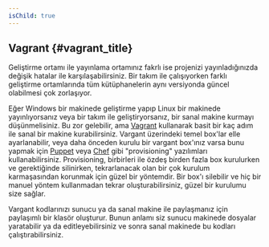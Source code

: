 ```yaml
---
isChild: true
---
```


## Vagrant {#vagrant_title}

Geliştirme ortamı ile yayınlama ortamınız fakrlı ise projenizi yayınladığınızda değişik hatalar ile 
karşılaşabilirsiniz. Bir takım ile çalışıyorken farklı geliştirme ortamlarında tüm kütüphanelerin aynı 
versiyonda güncel olabilmesi çok zorlaşıyor.

Eğer Windows bir makinede geliştirme yapıp Linux bir makinede yayınlıyorsanız veya bir takım ile geliştiryorsanız, 
bir sanal makine kurmayı düşünmelisiniz. Bu zor gelebilir, ama [Vagrant][vagrant] kullanarak basit bir kaç adım 
ile sanal bir makine kurabilirsiniz. Vargant üzerindeki temel box'lar elle ayarlanabilir, veya daha önceden kurulu 
bir vargant box'ınız varsa bunu yapmak için [Puppet][puppet] veya [Chef][chef] gibi "provisioning" yazılımları 
kullanabilirsiniz. Provisioning, birbirleri ile özdeş birden fazla box kurulurken ve gerektiğinde silinirken, 
tekrarlanacak olan bir çok kurulum karmaşasından korunmak için güzel bir yöntemdir. Bir box'ı silebilir ve 
hiç bir manuel yöntem kullanmadan tekrar oluşturabilirsiniz, güzel bir kurulumu size sağlar. 

Vargant kodlarınızı sunucu ya da sanal makine ile paylaşmanız için paylaşımlı bir klasör oluşturur. Bunun anlamı 
siz sunucu makinede dosyalar yaratabilir ya da editleyebilirsiniz ve sonra sanal makinede bu kodları 
çalıştırabilirsiniz.  

[vagrant]: http://vagrantup.com/
[puppet]: http://www.puppetlabs.com/
[chef]: http://www.opscode.com/
